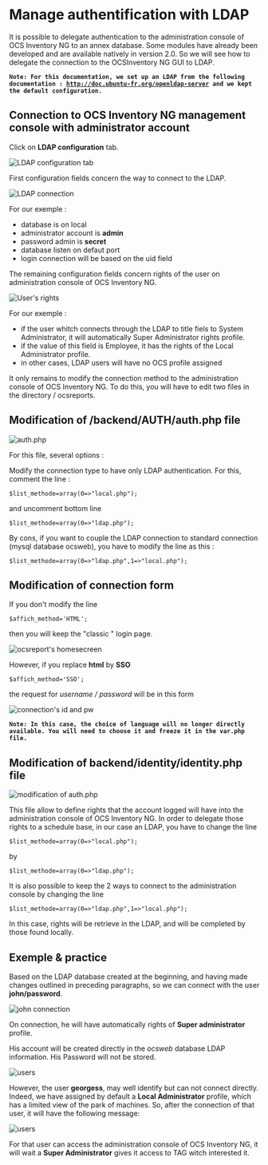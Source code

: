 # Manage authentification with LDAP

It is possible to delegate authentication to the administration console of OCS Inventory NG to an annex
database. Some modules have already been developed and are available natively in version 2.0. So we will
see how to delegate the connection to the OCSInventory NG GUI to LDAP.

**`Note: For this documentation, we set up an LDAP from the following documentation :
`[`http://doc.ubuntu-fr.org/openldap-server`](http://doc.ubuntu-fr.org/openldap-server)`
and we kept the default configuration.`**

## Connection to OCS Inventory NG management console with administrator account

Click on **LDAP configuration** tab.

![LDAP configuration tab](../img/EN_ocs_ldap_1.png)

First configuration fields concern the way to connect to the LDAP.

![LDAP connection](../img/EN_ocs_ldap_2.png)

For our exemple :

* database is on local
* administrator account is **admin**
* password admin is **secret**
* database listen on defaut port
* login connection will be based on the uid field

The remaining configuration fields concern rights of the user on administration console of OCS Inventory NG.

![User's rights](../img/EN_ocs_ldap_3.png)

For our exemple :

* if the user whitch connects through the LDAP to title fiels to System Administrator,
it will automatically Super Administrator rights profile.
* if the value of this field is Employee, it has the rights of the Local Administrator profile.
* in other cases, LDAP users will have no OCS profile assigned

It only remains to modify the connection method to the administration console of OCS Inventory NG.
To do this, you will have to edit two files in the directory / ocsreports.

## Modification of /backend/AUTH/auth.php file

![auth.php](../img/EN_ocs_ldap_4.jpg)

For this file, several options :

Modify the connection type to have only LDAP authentication. For this, comment the line :

    $list_methode=array(0=>"local.php");

and uncomment bottom line

    $list_methode=array(0=>"ldap.php");

By cons, if you want to couple the LDAP connection to standard connection (mysql database ocsweb),
you have to modify the line as this :

    $list_methode=array(0=>"ldap.php",1=>"local.php");

## Modification of connection form

If you don't modify the line

    $affich_method='HTML';

then you will keep the "classic " login page.

![ocsreport's homesecreen](../img/EN_ocs_ldap_5.png)

However, if you replace **html** by **SSO**

    $affich_method='SSO';

the request for _username / password_ will be in this form

![connection's id and pw](../img/EN_ocs_ldap_6.jpg)

**`Note: In this case, the choice of language will no longer directly available.
You will need to choose it and freeze it in the var.php file.`**

## Modification of backend/identity/identity.php file

![modification of auth.php](../img/EN_ocs_ldap_7.jpg)

This file allow to define rights that the account logged will have into the administration console of
OCS Inventory NG. In order to delegate those rights to a schedule base, in our case an LDAP,
you have to change the line

    $list_methode=array(0=>"local.php");

by

    $list_methode=array(0=>"ldap.php");

It is also possible to keep the 2 ways to connect to the administration console by changing the line

    $list_methode=array(0=>"ldap.php",1=>"local.php");

In this case, rights will be retrieve in the LDAP, and will be completed by those found locally.

## Exemple & practice

Based on the LDAP database created at the beginning, and having made changes outlined in
preceding paragraphs, so we can connect with the user **john/password**.

![john connection](../img/EN_ocs_ldap_8.png)

On connection, he will have automatically rights of **Super administrator** profile.

His account will be created directly in the _ocsweb_ database LDAP information. His Password will
not be stored.

![users](../img/EN_ocs_ldap_9.png)

However, the user **georgess**, may well identify but can not connect directly. Indeed, we have assigned by
default a **Local Administrator** profile, which has a limited view of the park of machines.
So, after the connection of that user, it will have the following message:

![users](../img/EN_ocs_ldap_9.png)

For that user can access the administration console of OCS Inventory NG, it will wait a
**Super Administrator** gives it access to TAG witch interested it.